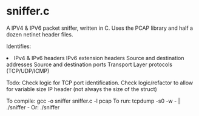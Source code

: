 # sniffer.c

A IPV4 & IPV6 packet sniffer, written in C. Uses the PCAP library and half a dozen netinet header files.

Identifies: 
 <li> IPv4 & IPv6 headers 
  IPv6 extension headers
  Source and destination addresses
  Source and destination ports
  Transport Layer protocols (TCP/UDP/ICMP)</li>
  
  Todo: 
    Check logic for TCP port identification.
    Check logic/refactor to allow for variable size IP header (not always the size of the struct)
  
To compile: gcc -o sniffer sniffer.c -l pcap 
To run: tcpdump -s0 -w - | ./sniffer -
Or: ./sniffer <some file captured from tcpdump or wireshark>
